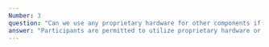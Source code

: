 ```yaml
---
Number: 3
question: "Can we use any proprietary hardware for other components if the open source is not available for that item?"
answer: "Participants are permitted to utilize proprietary hardware or components in the absence of open-source alternatives. This should not exceed 40%. However, they (participating team(s)/ individuals) must adhere to any licensing agreements or restrictions related to proprietary technologies. It is to be noted and essential that all designs and code submitted must adhere to the CC-BY-SA license requirements."
---
```

